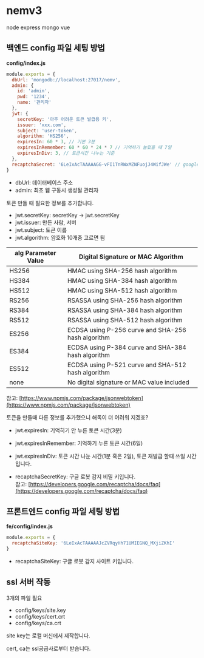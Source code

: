 # nemv3
node express mongo vue

## 백엔드 config 파일 세팅 방법

**config/index.js**  
```javascript
module.exports = {
  dbUrl: 'mongodb://localhost:27017/nemv',
  admin: {
    id: 'admin',
    pwd: '1234',
    name: '관리자'
  },
  jwt: {
    secretKey: '아주 어려운 토큰 발급용 키',
    issuer: 'xxx.com',
    subject: 'user-token',
    algorithm: 'HS256',    
    expiresIn: 60 * 3, // 기본 3분
    expiresInRemember: 60 * 60 * 24 * 7 // 기억하기 눌렀을 때 7일
    expiresInDiv: 3, // 토큰시간 나누는 기준
  },
  recaptchaSecret: '6LeIxAcTAAAAAGG-vFI1TnRWxMZNFuojJ4WifJWe' // google testkey
}
```

- dbUrl: 데이터베이스 주소
- admin: 최초 웹 구동시 생성될 관리자

토큰 만들 때 필요한 정보를 추가합니다.

- jwt.secretKey: secretKey -> jwt.secretKey
- jwt.issuer: 만든 사람, 서버
- jwt.subject: 토큰 이름
- jwt.algorithm: 암호화 10개중 고르면 됨

| alg Parameter Value | Digital Signature or MAC Algorithm |
| --- | --- |
|HS256 | HMAC using SHA-256 hash algorithm |
|HS384 |	HMAC using SHA-384 hash algorithm|
|HS512 |	HMAC using SHA-512 hash algorithm|
|RS256 |	RSASSA using SHA-256 hash algorithm|
|RS384 |	RSASSA using SHA-384 hash algorithm|
|RS512 |	RSASSA using SHA-512 hash algorithm|
|ES256 |	ECDSA using P-256 curve and SHA-256 hash algorithm|
|ES384 |	ECDSA using P-384 curve and SHA-384 hash algorithm|
|ES512 |	ECDSA using P-521 curve and SHA-512 hash algorithm|
|none |	No digital signature or MAC value included|

참고: [https://www.npmjs.com/package/jsonwebtoken](https://www.npmjs.com/package/jsonwebtoken)

토큰을 만들때 다른 정보를 추가했으니 해독이 더 어려워 지겠죠?

- jwt.expiresIn: 기억히기 안 누른 토큰 시간(3분)
- jwt.expiresInRemember: 기억하기 누른 토큰 시간(6일)
- jwt.expiresInDiv: 토큰 시간 나눈 시간(1분 혹은 2일), 토큰 재발급 할때 쓰일 시간입니다.

- recaptchaSecretKey: 구글 로봇 감지 비밀 키입니다.  
참고:  [https://developers.google.com/recaptcha/docs/faq](https://developers.google.com/recaptcha/docs/faq)

## 프론트엔드 config 파일 세팅 방법

**fe/config/index.js**  
```javascript
module.exports = {
  recaptchaSiteKey: '6LeIxAcTAAAAAJcZVRqyHh71UMIEGNQ_MXjiZKhI'
}
```

- recaptchaSiteKey: 구글 로봇 감지 사이트 키입니다.

## ssl 서버 작동

3개의 파일 필요

- config/keys/site.key
- config/keys/cert.crt
- config/keys/ca.crt

site key는 로컬 머신에서 제작합니다.

cert, ca는 ssl공급사로부터 받습니다.
